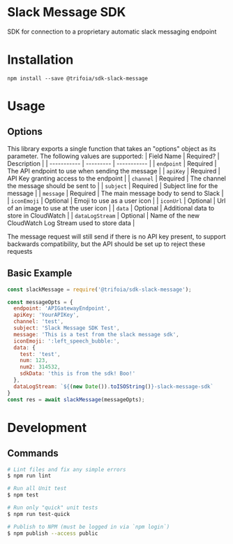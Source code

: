 # Slack Message SDK
SDK for connection to a proprietary automatic slack messaging endpoint

# Installation
```
npm install --save @trifoia/sdk-slack-message
```

# Usage
## Options
This library exports a single function that takes an "options" object as its parameter. The following values are supported:
| Field Name  | Required? | Description |
| ----------- | --------- | ----------- |
| `endpoint`  | Required  | The API endpoint to use when sending the message |
| `apiKey`        | Required  | API Key granting access to the endpoint |
| `channel`       | Required  | The channel the message should be sent to |
| `subject`       | Required  | Subject line for the message |
| `message`       | Required  | The main message body to send to Slack |
| `iconEmoji`     | Optional  | Emoji to use as a user icon |
| `iconUrl`       | Optional  | Url of an image to use at the user icon |
| `data`          | Optional  | Additional data to store in CloudWatch |
| `dataLogStream` | Optional | Name of the new CloudWatch Log Stream used to store data |

The message request will still send if there is no API key present, to support backwards compatibility, but the API should be set up to reject these requests

## Basic Example
```js
const slackMessage = require('@trifoia/sdk-slack-message');

const messageOpts = {
  endpoint: 'APIGatewayEndpoint',
  apiKey: 'YourAPIKey',
  channel: 'test',
  subject: 'Slack Message SDK Test',
  message: 'This is a test from the slack message sdk',
  iconEmoji: ':left_speech_bubble:',
  data: {
    test: 'test',
    num: 123,
    num2: 314532,
    sdkData: 'this is from the sdk! Boo!'
  },
  dataLogStream: `${(new Date()).toISOString()}-slack-message-sdk`
}
const res = await slackMessage(messageOpts);
```

# Development
## Commands
```sh
# Lint files and fix any simple errors
$ npm run lint

# Run all Unit test
$ npm test

# Run only "quick" unit tests
$ npm run test-quick

# Publish to NPM (must be logged in via `npm login`)
$ npm publish --access public
```
